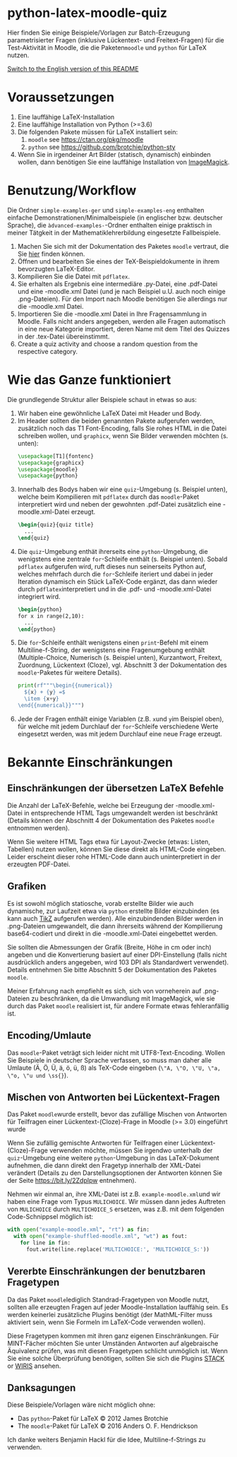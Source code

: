 # python-latex-moodle-quiz

Hier finden Sie einige Beispiele/Vorlagen zur Batch-Erzeugung parametrisierter Fragen (inklusive Lückentext- und Freitext-Fragen) für die Test-Aktivität in Moodle, die die Paketen`moodle` und `python` für LaTeX nutzen.

[Switch to the English version of this README](https://github.com/avohns/python-latex-moodle-quiz)

Voraussetzungen
===============

1. Eine lauffähige LaTeX-Installation
1. Eine lauffähige Installation von Python (>=3.6)
1. Die folgenden Pakete müssen für LaTeX installiert sein:
   1. `moodle` see https://ctan.org/pkg/moodle
   1. `python` see https://github.com/brotchie/python-sty
1. Wenn Sie in irgendeiner Art Bilder (statisch, dynamisch) einbinden wollen, dann benötigen Sie eine lauffähige Installation von [ImageMagick](https://imagemagick.org/index.php).
   
Benutzung/Workflow
==================

Die Ordner `simple-examples-ger` und `simple-examples-eng` enthalten einfache Demonstrationen/Minimalbeispiele (in englischer bzw. deutscher Sprache), die `àdvanced-examples-`-Ordner enthalten einige praktisch in meiner Tätgkeit in der Mathematiklehrerbildung eingesetzte Fallbeispiele.

1. Machen Sie sich mit der Dokumentation des Paketes `moodle` vertraut, die Sie [hier](http://mirrors.ctan.org/macros/latex/contrib/moodle/moodle.pdf) finden können.
1. Öffnen und bearbeiten Sie eines der TeX-Beispieldokumente in ihrem bevorzugten LaTeX-Editor.
1. Kompilieren Sie die Datei mit `pdflatex`.
1. Sie erhalten als Ergebnis eine intermediäre .py-Datei, eine .pdf-Datei und eine -moodle.xml Datei (und je nach Beispiel u.U. auch noch einige .png-Dateien). Für den Import nach Moodle benötigen Sie allerdings nur die -moodle.xml Datei.
1. Importieren Sie die -moodle.xml Datei in Ihre Fragensammlung in Moodle. Falls nicht anders angegeben, werden alle Fragen automatisch in eine neue Kategorie importiert, deren Name mit dem Titel des Quizzes in der .tex-Datei übereinstimmt.
1. Create a quiz activity and choose a random question from the respective category.

Wie das Ganze funktioniert
==========================

Die grundlegende Struktur aller Beispiele schaut in etwas so aus:

1. Wir haben eine gewöhnliche LaTeX Datei mit Header und Body.
1. Im Header sollten die beiden genannten Pakete aufgerufen werden, zusätzlich noch das T1 Font-Encoding, falls Sie rohes HTML in die Datei schreiben wollen, und `graphicx`, wenn Sie Bilder verwenden möchten (s. unten):
    ```latex 
    \usepackage[T1]{fontenc}
	\usepackage{graphicx}
    \usepackage{moodle}
    \usepackage{python}
    ```
1. Innerhalb des Bodys haben wir eine `quiz`-Umgebung (s. Beispiel unten), welche beim Kompilieren mit `pdflatex` durch das `moodle`-Paket interpretiert wird und neben der gewohnten .pdf-Datei zusätzlich eine -moodle.xml-Datei erzeugt.
    ```latex
    \begin{quiz}{quiz title}
      ...
    \end{quiz}
    ```
1. Die `quiz`-Umgebung enthät ihrerseits eine `python`-Umgebung, die wenigstens eine zentrale `for`-Schleife enthält (s. Beispiel unten). Sobald `pdflatex` aufgerufen wird, ruft dieses nun seinerseits Python auf, welches mehrfach durch die `for`-Schleife iteriert und dabei in jeder Iteration dynamisch ein Stück LaTeX-Code ergänzt, das dann wieder durch `pdflatex`interpretiert und in die .pdf- und -moodle.xml-Datei integriert wird.
    ```latex
    \begin{python}
    for x in range(2,10):
      ...
    \end{python}
    ```
1. Die `for`-Schleife enthält wenigstens einen `print`-Befehl mit einem Multiline-f-String, der wenigstens eine Fragenumgebung enthält (Multiple-Choice, Numerisch (s. Beispiel unten), Kurzantwort, Freitext, Zuordnung, Lückentext (Cloze), vgl. Abschnitt 3 der Dokumentation des `moodle`-Paketes für weitere Details). 
    ```python
    print(rf"""\begin{{numerical}}
      ${x} + {y} =$
      \item {x+y} 
    \end{{numerical}}""")
    ```
1. Jede der Fragen enthält einige Variablen (z.B. `x`und `y`im Beispiel oben), für welche mit jedem Durchlauf der `for`-Schleife verschiedene Werte eingesetzt werden, was mit jedem Durchlauf eine neue Frage erzeugt.

Bekannte Einschränkungen
========================

Einschränkungen der übersetzen LaTeX Befehle
--------------------------------------------

Die Anzahl der LaTeX-Befehle, welche bei Erzeugung der -moodle.xml-Datei in entsprechende HTML Tags umgewandelt werden ist beschränkt (Details können der Abschnitt 4 der Dokumentation des Paketes `moodle` entnommen werden). 

Wenn Sie weitere HTML Tags etwa für Layout-Zwecke (etwas: Listen, Tabellen) nutzen wollen, können Sie diese direkt als HTML-Code eingeben. Leider erscheint dieser rohe HTML-Code dann auch uninterpretiert in der erzeugten PDF-Datei.

Grafiken
--------

Es ist sowohl möglich statiosche, vorab erstellte Bilder wie auch dynamische, zur Laufzeit etwa via `python` erstellte Bilder einzubinden (es kann auch [TikZ](https://pgf-tikz.github.io/) aufgerufen werden). Alle einzubindenden Bilder werden in .png-Dateien umgewandelt, die dann ihrerseits während der Kompilierung base64-codiert und direkt in die -moodle.xml-Datei eingebettet werden.

Sie sollten die Abmessungen der Grafik (Breite, Höhe in cm oder inch) angeben und die Konvertierung basiert auf einer DPI-Einstellung (falls nicht ausdrücklich anders angegeben, wird 103 DPI als Standardwert verwendet). Details entnehmen Sie bitte Abschnitt 5 der Dokumentation des Paketes `moodle`.

Meiner Erfahrung nach empfiehlt es sich, sich von vorneherein auf .png-Dateien zu beschränken, da die Umwandlung mit ImageMagick, wie sie durch das Paket `moodle` realisiert ist, für andere Formate etwas fehleranfällig ist.


Encoding/Umlaute
----------------

Das `moodle`-Paket veträgt sich leider nicht mit UTF8-Text-Encoding. Wollen Sie Beispiele in deutscher Sprache verfassen, so muss man daher alle Umlaute (Ä, Ö, Ü, ä, ö, ü, ß) als TeX-Code eingeben (`\"A, \"O, \"U, \"a, \"o, \"u und \ss{}`).


Mischen von Antworten bei Lückentext-Fragen
-------------------------------------------

Das Paket `moodle`wurde erstellt, bevor das zufällige Mischen von Antworten für Teilfragen einer Lückentext-(Cloze)-Frage in Moodle (>= 3.0) eingeführt wurde 

Wenn Sie zufällig gemischte Antworten für Teilfragen einer Lückentext-(Cloze)-Frage verwenden möchte, müssen Sie irgendwo unterhalb der `quiz`-Umgebung eine weitere `python`-Umgebung in das LaTeX-Dokument aufnehmen, die dann direkt den Fragetyp innerhalb der XML-Datei verändert (Details zu den Darstellungsoptionen der Antworten können Sie der Seite https://bit.ly/2ZdpIpw entnehmen).

Nehmen wir einmal an, ihre XML-Datei ist z.B. `example-moodle.xml`und wir haben eine Frage vom Typus `MULICHOICE`. Wir müssen dann jedes Auftreten von `MULICHOICE` durch `MULTICHOICE_S` ersetzen, was z.B. mit dem folgenden Code-Schnippsel möglich ist:
```python
with open("example-moodle.xml", "rt") as fin:
  with open("example-shuffled-moodle.xml", "wt") as fout:
    for line in fin:
      fout.write(line.replace('MULTICHOICE:', 'MULTICHOICE_S:'))
```

Vererbte Einschränkungen der benutzbaren Fragetypen
--------------------------------------------------

Da das Paket `moodle`lediglich Standrad-Fragetypen von Moodle nutzt, sollten alle erzeugten Fragen auf jeder Moodle-Installation lauffähig sein. Es werden keinerlei zusätzliche Plugins benötigt (der MathML-Filter muss aktiviert sein, wenn Sie Formeln im LaTeX-Code verwenden wollen).

Diese Fragetypen kommen mit ihren ganz eigenen Einschränkungen. Für MINT-Fächer möchten Sie unter Umständen Antworten auf algebraische Äquivalenz prüfen, was mit diesen Fragetypen schlicht unmöglich ist. Wenn Sie eine solche Überprüfung benötigen, sollten  Sie sich die Plugins [STACK](https://moodle.org/plugins/qtype_stack) or [WIRIS](https://moodle.org/plugins/view.php?id=26) ansehen.

Danksagungen
------------

Diese Beispiele/Vorlagen wäre nicht möglich ohne:
- Das `python`-Paket für LaTeX © 2012 James Brotchie
- The `moodle`-Paket für LaTeX © 2016 Anders O. F. Hendrickson 

Ich danke weiters Benjamin Hackl für die Idee, Multiline-f-Strings zu verwenden.

